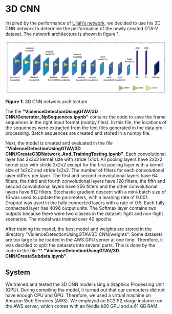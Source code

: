 # 3D CNN

Inspired by the performance of [Ullah’s network](https://www.semanticscholar.org/paper/Violence-Detection-Using-Spatiotemporal-Features-3D-Ullah-Ullah/953a96b6cf39d9acab182ea6345d0202210ebcc0), we decided to use his 3D CNN network to determine the performance of the newly created GTA-V dataset. The network architecture is shown in figure 1.

![Alt text](3DCNNNetwork.PNG)

**Figure 1:** 3D CNN network architecture

The file **"ViolenceDetectionUsingGTAV/3D CNN/Generator_NpSequences.ipynb"** contains the code to save the frame sequences in the right input format (numpy files). In this file, the locations of the sequences were extracted from the text files generated in the data pre-processing. Batch sequences are created and stored in a numpy file.

Next, the model is created and evaluated in the file **"ViolenceDetectionUsingGTAV/3D CNN/CreateC3DNetwork_And_TrainingTesting.ipynb"**. Each convolutional layer has 3x3x3 kernel size with stride 1x1x1. All pooling layers have 2x2x2 kernel size with stride 2x2x2 except for the first pooling layer with a kernel size of 1x2x2 and stride 1x2x2. The number of filters for each convolutional layer differs per layer. The first and second convolutional layers have 64 filters, the third and fourth convolutional layers have 128 filters, the fifth and second convolutional layers have 256 filters and the other convolutional layers have 512 filters. Stochastic gradient descent with a mini-batch size of 16 was used to update the parameters, with a learning rate of 0.001. Dropout was used in the fully connected layers with a rate of 0.5. Each fully connected layer has 4096 output units. The Softmax layer contains two outputs because there were two classes in the dataset: fight and non-fight scenarios. The model was trained over 40 epochs.

After training the model, the best model and weights are stored in the directory "ViolenceDetectionUsingGTAV/3D CNN/weights". Some datasets are too large to be loaded in the AWS GPU server at one time. Therefore, it was decided to split the datasets into several parts. This is done by the code in the file ** **"ViolenceDetectionUsingGTAV/3D CNN/CreateSubdata.ipynb"**.


## System
We trained and tested the 3D CNN model using a Graphics Processing Unit (GPU). During compiling the model, it turned out that our computers did not have enough CPU and GPU. Therefore, we used a virtual machine on Amazon Web Services (AWS). We employed an EC2 P2.xlarge instance on the AWS server, which comes with an Nvidia k80 GPU and a 61 GB RAM.


